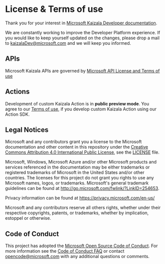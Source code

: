 # License & Terms of use

Thank you for your interest in [Microsoft Kaizala Developer documentation](index.md).

We are constantly working to improve the Developer Platform experience. If you would like to keep yourself updated on the changes, please drop a mail to kaizalaDev@microsoft.com and we will keep you informed.


## APIs
Microsoft Kaizala APIs are governed by [Microsoft API License and Terms of use](https://msdn.microsoft.com/en-us/mt825045)

## Actions

Development of custom Kaizala Action is in **public preview mode**. You agree to our [Terms of use](ActionSDKLicense.md), if you develop custom Kaizala Action using our Action SDK.


## Legal Notices
Microsoft and any contributors grant you a license to the Microsoft documentation and other content
in this repository under the [Creative Commons Attribution 4.0 International Public License](https://creativecommons.org/licenses/by/4.0/legalcode),
see the [LICENSE](LICENSE.md) file.

Microsoft, Windows, Microsoft Azure and/or other Microsoft products and services referenced in the documentation
may be either trademarks or registered trademarks of Microsoft in the United States and/or other countries.
The licenses for this project do not grant you rights to use any Microsoft names, logos, or trademarks.
Microsoft's general trademark guidelines can be found at http://go.microsoft.com/fwlink/?LinkID=254653.

Privacy information can be found at https://privacy.microsoft.com/en-us/

Microsoft and any contributors reserve all others rights, whether under their respective copyrights, patents,
or trademarks, whether by implication, estoppel or otherwise.

## Code of Conduct
This project has adopted the [Microsoft Open Source Code of Conduct](https://opensource.microsoft.com/codeofconduct/). For more information see the [Code of Conduct FAQ](https://opensource.microsoft.com/codeofconduct/faq/) or contact [opencode@microsoft.com](mailto:opencode@microsoft.com) with any additional questions or comments.
